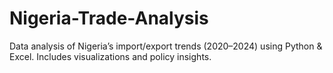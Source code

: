 # Nigeria-Trade-Analysis
Data analysis of Nigeria’s import/export trends (2020–2024) using Python &amp; Excel. Includes visualizations and policy insights.
